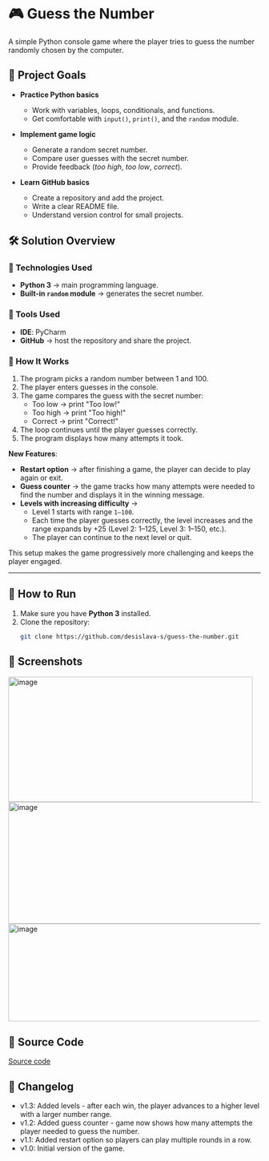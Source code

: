 # 🎮 Guess the Number
A simple Python console game where the player tries to guess the number randomly chosen by the computer.
## 🎯 Project Goals

- **Practice Python basics**
  - Work with variables, loops, conditionals, and functions.
  - Get comfortable with `input()`, `print()`, and the `random` module.

- **Implement game logic**
  - Generate a random secret number.
  - Compare user guesses with the secret number.
  - Provide feedback (*too high*, *too low*, *correct*).
    
- **Learn GitHub basics**
  - Create a repository and add the project.
  - Write a clear README file.
  - Understand version control for small projects.
## 🛠️ Solution Overview

### 🔹 Technologies Used
- **Python 3** → main programming language.
- **Built-in `random` module** → generates the secret number.

### 🔹 Tools Used
- **IDE**: PyCharm
- **GitHub** → host the repository and share the project.

### 🔹 How It Works
1. The program picks a random number between 1 and 100.
2. The player enters guesses in the console.
3. The game compares the guess with the secret number:
   - Too low → print "Too low!"
   - Too high → print "Too high!"
   - Correct → print "Correct!"
4. The loop continues until the player guesses correctly.
5. The program displays how many attempts it took.

**New Features**:  
   - **Restart option** → after finishing a game, the player can decide to play again or exit.  
   - **Guess counter** → the game tracks how many attempts were needed to find the number and displays it in the winning message.  
   - **Levels with increasing difficulty** →  
     - Level 1 starts with range `1–100`.  
     - Each time the player guesses correctly, the level increases and the range expands by +25 (Level 2: 1–125, Level 3: 1–150, etc.).  
     - The player can continue to the next level or quit.  

This setup makes the game progressively more challenging and keeps the player engaged.

---

## 🚀 How to Run

1. Make sure you have **Python 3** installed.
2. Clone the repository:
   ```bash
   git clone https://github.com/desislava-s/guess-the-number.git

## 📄 Screenshots
<img width="488" height="250" alt="image" src="https://github.com/user-attachments/assets/e11cd4cf-8b5e-43ed-847e-59f97ea8a20b" />
<img width="631" height="243" alt="image" src="https://github.com/user-attachments/assets/580d4583-87c4-4faa-98a6-d2c294cf7965" />
<img width="537" height="195" alt="image" src="https://github.com/user-attachments/assets/459ff246-ed65-451e-a856-a4aac588f01b" />


## 📂 Source Code

 [Source code](guess_the_number.py)

## 📝 Changelog
- v1.3: Added levels - after each win, the player advances to a higher level with a larger number range.
- v1.2: Added guess counter - game now shows how many attempts the player needed to guess the number.
- v1.1: Added restart option so players can play multiple rounds in a row.
- v1.0: Initial version of the game.


